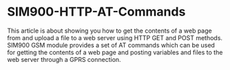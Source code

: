 # SIM900-HTTP-AT-Commands
This article is about showing you how to get the contents of a web page from and upload a file to a web server using HTTP GET and POST methods. SIM900 GSM module provides a set of AT commands which can be used for getting the contents of a web page and posting variables and files to the web server through a GPRS connection.
